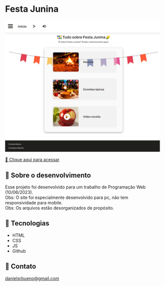 # Festa Junina

![preview](printHome.png)

[🔗 Clique aqui para acessar](https://danielsrbueno.github.io/festa-junina/)

## 🎯 Sobre o desenvolvimento

Esse projeto foi desenvolvido para um trabalho de Programação Web (10/06/2023).
<br/>
Obs: O site foi especialmente desenvolvido para pc, não tem responsividade para mobile.
<br/>
Obs: Os arquivos estão desorganizados de propósito.

## 👾 Tecnologias

- HTML
- CSS
- JS
- Github

## 📱 Contato

danielsrbueno@gmail.com
